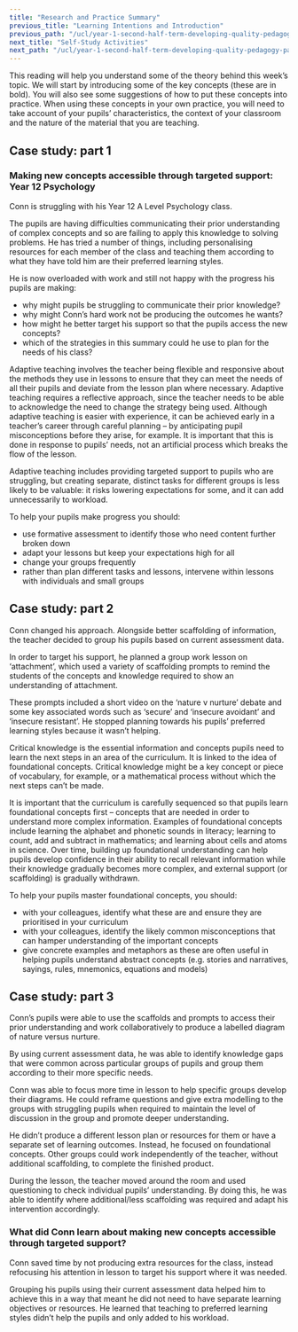 ```yaml
---
title: "Research and Practice Summary"
previous_title: "Learning Intentions and Introduction"
previous_path: "/ucl/year-1-second-half-term-developing-quality-pedagogy-part-2/spring-week-3-ect-learning-intentions-and-introduction"
next_title: "Self-Study Activities"
next_path: "/ucl/year-1-second-half-term-developing-quality-pedagogy-part-2/spring-week-3-ect-self-study-activities"
---
```


This reading will help you understand some of the theory behind this week’s topic. We will start by introducing some of the key concepts (these are in bold). You will also see some suggestions of how to put these concepts into practice. When using these concepts in your own practice, you will need to take account of your pupils’ characteristics, the context of your classroom and the nature of the material that you are teaching.

## Case study: part 1

### Making new concepts accessible through targeted support: Year 12 Psychology

Conn is struggling with his Year 12 A Level Psychology class.

The pupils are having
difficulties communicating their prior understanding of complex concepts and so are
failing to apply this knowledge to solving problems. He has tried a number of things,
including personalising resources for each member of the class and teaching them
according to what they have told him are their preferred learning styles.

He is now
overloaded with work and still not happy with the progress his pupils are making:

- why might pupils be struggling to communicate their prior knowledge?
- why might Conn’s hard work not be producing the outcomes he wants?
- how might he better target his support so that the pupils access the new
  concepts?
- which of the strategies in this summary could he use to plan for the needs of
  his class?

Adaptive teaching involves the teacher being flexible and responsive about the methods they use in lessons to ensure that they can meet the needs of all their pupils and deviate from the lesson plan where necessary. Adaptive teaching requires a reflective approach, since the teacher needs to be able to acknowledge the need to change the strategy being used. Although adaptive teaching is easier with experience, it can be achieved early in a teacher’s career through careful planning – by anticipating pupil misconceptions before they arise, for example. It is important that this is done in response to pupils’ needs, not an artificial process which breaks the flow of the lesson.

Adaptive teaching includes providing targeted support to pupils who are struggling, but creating separate, distinct tasks for different groups is less likely to be valuable: it risks lowering expectations for some, and it can add unnecessarily to workload.

To help your pupils make progress you should:

- use formative assessment to identify those who need content further broken down
- adapt your lessons but keep your expectations high for all
- change your groups frequently
- rather than plan different tasks and lessons, intervene within lessons with individuals and small groups

## Case study: part 2

Conn changed his approach. Alongside better scaffolding of information, the teacher decided to group his pupils based on current assessment data.

In order to target his support, he planned a group work lesson on ‘attachment’, which used a variety of scaffolding prompts to remind the students of the concepts and knowledge required to show an understanding of attachment.

These prompts included a short video on the ‘nature v nurture’ debate and some key associated words such as ‘secure’ and ‘insecure avoidant’ and ‘insecure resistant’. He stopped planning towards his pupils’ preferred learning styles because it wasn’t helping.

Critical knowledge is the essential information and concepts pupils need to learn the next steps in an area of the curriculum. It is linked to the idea of foundational concepts. Critical knowledge might be a key concept or piece of vocabulary, for example, or a mathematical process without which the next steps can’t be made.

It is important that the curriculum is carefully sequenced so that pupils learn foundational concepts first – concepts that are needed in order to understand more complex information. Examples of foundational concepts include learning the alphabet and phonetic sounds in literacy; learning to count, add and subtract in mathematics; and learning about cells and atoms in science. Over time, building up foundational understanding can help pupils develop confidence in their ability to recall relevant information while their knowledge gradually becomes more complex, and external support (or scaffolding) is gradually withdrawn.

To help your pupils master foundational concepts, you should:

- with your colleagues, identify what these are and ensure they are prioritised in your curriculum
- with your colleagues, identify the likely common misconceptions that can hamper understanding of the important concepts
- give concrete examples and metaphors as these are often useful in helping pupils understand abstract concepts (e.g. stories and narratives, sayings, rules, mnemonics, equations and models)

## Case study: part 3

Conn’s pupils were able to use the scaffolds and prompts to access their prior understanding and work collaboratively to produce a labelled diagram of nature versus nurture.

By using current assessment data, he was able to identify knowledge gaps that were common across particular groups of pupils and group them according to their more specific needs.

Conn was able to focus more time in lesson to help specific groups develop their diagrams. He could reframe questions and give extra modelling to the groups with struggling pupils when required to maintain the level of discussion in the group and promote deeper understanding.

He didn’t produce a different lesson plan or resources for them or have a separate set of learning outcomes. Instead, he focused on foundational concepts. Other groups could work independently of the teacher, without additional scaffolding, to complete the finished product.

During the lesson, the teacher moved around the room and used questioning to check individual pupils’ understanding. By doing this, he was able to identify where additional/less scaffolding was required and adapt his intervention accordingly.

### What did Conn learn about making new concepts accessible through targeted support?

Conn saved time by not producing extra resources for the class, instead refocusing
his attention in lesson to target his support where it was needed.

Grouping his pupils
using their current assessment data helped him to achieve this in a way that meant
he did not need to have separate learning objectives or resources. He learned that
teaching to preferred learning styles didn’t help the pupils and only added to his
workload.
